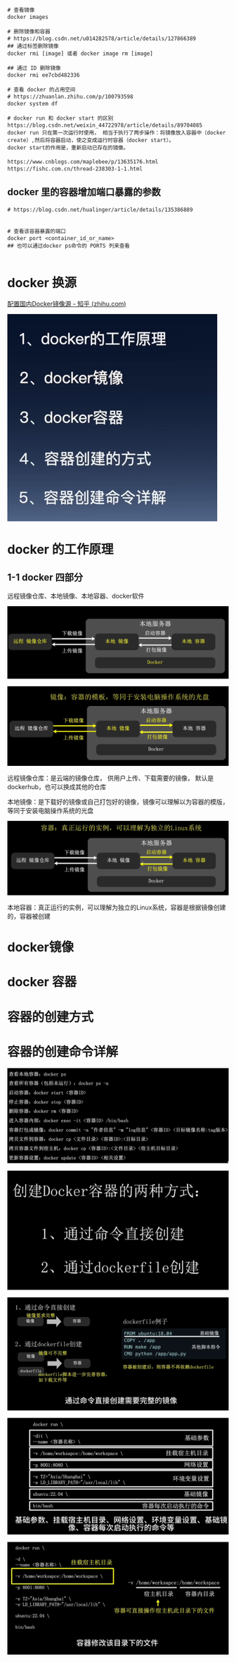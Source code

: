 





```
# 查看镜像
docker images

# 删除镜像和容器
# https://blog.csdn.net/u014282578/article/details/127866389
## 通过标签删除镜像
docker rmi [image] 或者 docker image rm [image]

## 通过 ID 删除镜像
docker rmi ee7cbd482336

# 查看 docker 的占用空间
# https://zhuanlan.zhihu.com/p/100793598
docker system df

# docker run 和 docker start 的区别
https://blog.csdn.net/weixin_44722978/article/details/89704085
docker run 只在第一次运行时使用， 相当于执行了两步操作：将镜像放入容器中（docker create）,然后将容器启动，使之变成运行时容器（docker start）。
docker start的作用是，重新启动已存在的镜像。

https://www.cnblogs.com/maplebee/p/13635176.html
https://fishc.com.cn/thread-238303-1-1.html

```

## docker 里的容器增加端口暴露的参数

```
# https://blog.csdn.net/hualinger/article/details/135386889


# 查看该容器暴露的端口
docker port <container_id_or_name>
## 也可以通过docker ps命令的 PORTS 列来查看


```



# docker 换源

[配置国内Docker镜像源 - 知乎 (zhihu.com)](https://zhuanlan.zhihu.com/p/670743587)







![image-20240304161910014](./assets/image-20240304161910014.png)

# docker 的工作原理

## 1-1 docker 四部分

远程镜像仓库、本地镜像、本地容器、docker软件

![image-20240304162220861](./assets/image-20240304162220861.png)

![image-20240304162456509](./assets/image-20240304162456509.png)



远程镜像仓库：是云端的镜像仓库， 供用户上传、下载需要的镜像， 默认是dockerhub，也可以换成其他的仓库

本地镜像：是下载好的镜像或自己打包好的镜像，镜像可以理解以为容器的模版，等同于安装电脑操作系统的光盘

![image-20240304162612493](./assets/image-20240304162612493.png)

本地容器：真正运行的实例，可以理解为独立的Linux系统，容器是根据镜像创建的，容器被创建

# docker镜像

 # docker 容器



# 容器的创建方式



# 容器的创建命令详解



![image-20240304164454178](./assets/image-20240304164454178.png)

![image-20240304164528920](./assets/image-20240304164528920.png)

![image-20240304164550667](./assets/image-20240304164550667.png)

![image-20240304164646958](./assets/image-20240304164646958.png)



![image-20240304164656715](./assets/image-20240304164656715.png)

